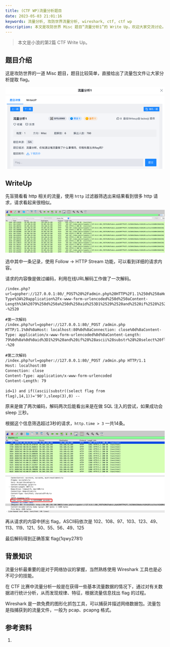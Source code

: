 ```yaml
---
title: (CTF WP)流量分析题目 
date: 2023-05-03 21:01:16
keywords: 流量分析, 攻防世界流量分析, wireshark, ctf, ctf wp
description: 本文是攻防世界 Misc 题目“流量分析1”的 Write Up，欢迎大家交流讨论。
---
```


> 本文是小浪的第2篇 CTF Write Up。

## 题目介绍

这是攻防世界的一道 Misc 题目，题目比较简单，直接给出了流量包文件让大家分析提取 flag。

![image-20230503210428716](ctf-wp-002-wireshark-analyze/image-20230503210428716.png)

## WriteUp

先盲猜看看 http 相关的流量，使用 `http` 过滤器筛选出来结果看到很多 http 请求，请求看起来很相似。

![image-20230503214852330](ctf-wp-002-wireshark-analyze/image-20230503214852330.png)

选中其中一条记录，使用 Follow -> HTTP Stream 功能，可以看到详细的请求内容。

请求的内容像是做过编码，利用在线URL解码工作做了一次解码。

```http
/index.php?url=gopher://127.0.0.1:80/_POST%20%2Fadmin.php%20HTTP%2F1.1%250d%250aHost%3A%20localhost%3A80%250d%250aConnection%3A%20close%250d%250aContent-Type%3A%20application%2Fx-www-form-urlencoded%250d%250aContent-Length%3A%2079%250d%250a%250d%250aid%253D1%2529%2520and%2520if%2528%2528ascii%2528substr%2528%2528select%2520flag%2520from%2520flag%2529%252C14%252C1%2529%2529%253D%252790%2527%2529%252Csleep%25283%2529%252C0%2529%2520--%2520

#第一次解码
/index.php?url=gopher://127.0.0.1:80/_POST /admin.php HTTP/1.1%0d%0aHost: localhost:80%0d%0aConnection: close%0d%0aContent-Type: application/x-www-form-urlencoded%0d%0aContent-Length: 79%0d%0a%0d%0aid%3D1%29%20and%20if%28%28ascii%28substr%28%28select%20flag%20from%20flag%29%2C14%2C1%29%29%3D%2790%27%29%2Csleep%283%29%2C0%29%20--%20

#第二次解码
/index.php?url=gopher://127.0.0.1:80/_POST /admin.php HTTP/1.1
Host: localhost:80
Connection: close
Content-Type: application/x-www-form-urlencoded
Content-Length: 79

id=1) and if((ascii(substr((select flag from flag),14,1))='90'),sleep(3),0) -- 
```

原来是做了两次编码，解码两次后能看出来是在做 SQL 注入的尝试，如果成功会 sleep 三秒。

根据这个信息筛选超过3秒的请求，`http.time > 3` 一共14条。

![image-20230503220651515](ctf-wp-002-wireshark-analyze/image-20230503220651515.png)

再从请求的内容中拼出 flag，ASCII码依次是 102、108、97、103、123、49、113、119、121、50、55、56、49、125

最后解码得到正确答案 flag{1qwy2781}

## 背景知识

流量分析最重要的是对于网络协议的掌握，当然熟练使用 Wireshark 工具也是必不可少的技能。

在 CTF 比赛中流量分析一般是在获得一些基本流量数据的情况下，通过对有关数据进行统计分析，从而发现规律、特征，根据流量信息找出 flag 的过程。

Wireshark 是一款免费的图形化抓包工具，可以捕获并描述网络数据包。流量包是指捕获到的流量文件，一般为 pcap、pcapng 格式。

## 参考资料

1. 
